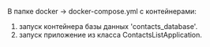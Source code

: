 В папке docker -> docker-compose.yml c контейнерами:
1. запуск контейнера базы данных 'contacts_database'. 
2. запуск приложение из класса ContactsListApplication.